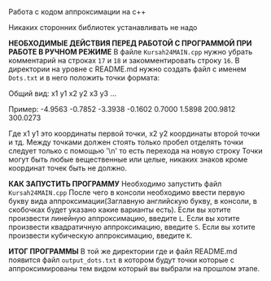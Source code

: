 Работа с кодом аппроксимации на c++

Никаких сторонних библиотек устанавливать не надо

**НЕОБХОДИМЫЕ ДЕЙСТВИЯ ПЕРЕД РАБОТОЙ С ПРОГРАММОЙ ПРИ РАБОТЕ В РУЧНОМ РЕЖИМЕ**
В файле `Kursah24MAIN.cpp` нужно убрать комментарий на строках `17` и `18` и закомментировать строку `16`.
В директории на уровне с README.md нужно создать файл с именем `Dots.txt` и в него положить точки формата:


Общий вид:
x1 y1
x2 y2
x3 y3
...

Пример:
-4.9563 -0.7852
-3.3938 -0.1602
0.7000 1.5898
200.9812 300.0273

Где x1 y1 это координаты первой точки, x2 y2 координаты второй точки и тд.
Между точками должен стоять только пробел отделять точки следует только с помощью '\n' то есть перехода на новую строку
Точки могут быть любые вещественные или целые, никаких знаков кроме координат точек быть не должно.

**КАК ЗАПУСТИТЬ ПРОГРАММУ**
Необходимо запустить файл `Kursah24MAIN.cpp`
После чего в консоли необходимо ввести первую букву вида аппроксимации(Заглавную английскую букву, в консоли, в скобочках будет указано какие варианты есть).
Если вы хотите произвести линейную аппроксимацию, введите `L`.
Если вы хотите произвести квадратичную аппроксимацию, введите `S`.
Если вы хотите произвести кубическую аппроксимацию, введите `K`.



**ИТОГ ПРОГРАММЫ**
В той же директории где и файл README.md появится файл `output_dots.txt` в котором будут точки которые с аппроксимированы тем видом который вы выбрали на прошлом этапе.